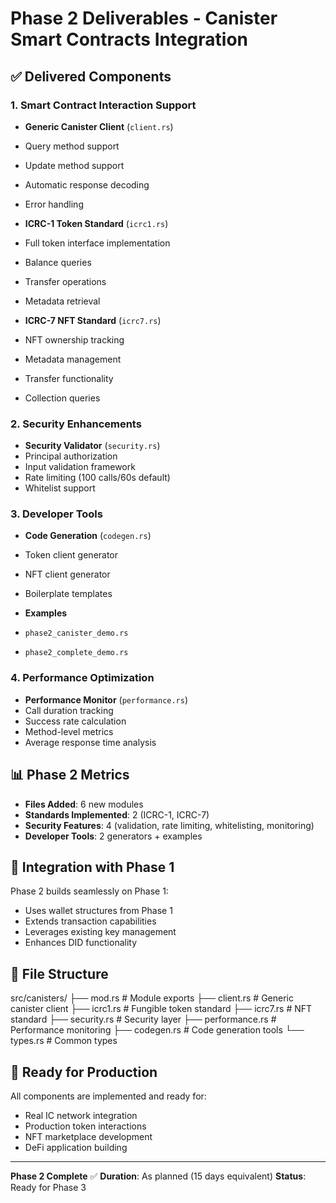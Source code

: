 # Phase 2 Deliverables - Canister Smart Contracts Integration

## ✅ Delivered Components

### 1. Smart Contract Interaction Support
- **Generic Canister Client** (`client.rs`)
 - Query method support
 - Update method support
 - Automatic response decoding
 - Error handling

- **ICRC-1 Token Standard** (`icrc1.rs`)
 - Full token interface implementation
 - Balance queries
 - Transfer operations
 - Metadata retrieval

- **ICRC-7 NFT Standard** (`icrc7.rs`)
 - NFT ownership tracking
 - Metadata management
 - Transfer functionality
 - Collection queries

### 2. Security Enhancements
- **Security Validator** (`security.rs`)
 - Principal authorization
 - Input validation framework
 - Rate limiting (100 calls/60s default)
 - Whitelist support

### 3. Developer Tools
- **Code Generation** (`codegen.rs`)
 - Token client generator
 - NFT client generator
 - Boilerplate templates

- **Examples**
 - `phase2_canister_demo.rs`
 - `phase2_complete_demo.rs`

### 4. Performance Optimization
- **Performance Monitor** (`performance.rs`)
 - Call duration tracking
 - Success rate calculation
 - Method-level metrics
 - Average response time analysis

## 📊 Phase 2 Metrics

- **Files Added**: 6 new modules
- **Standards Implemented**: 2 (ICRC-1, ICRC-7)
- **Security Features**: 4 (validation, rate limiting, whitelisting, monitoring)
- **Developer Tools**: 2 generators + examples

## 🔗 Integration with Phase 1

Phase 2 builds seamlessly on Phase 1:
- Uses wallet structures from Phase 1
- Extends transaction capabilities
- Leverages existing key management
- Enhances DID functionality

## 📁 File Structure
src/canisters/
├── mod.rs         # Module exports
├── client.rs      # Generic canister client
├── icrc1.rs       # Fungible token standard
├── icrc7.rs       # NFT standard
├── security.rs    # Security layer
├── performance.rs # Performance monitoring
├── codegen.rs     # Code generation tools
└── types.rs       # Common types

## 🚀 Ready for Production

All components are implemented and ready for:
- Real IC network integration
- Production token interactions
- NFT marketplace development
- DeFi application building

---
**Phase 2 Complete** ✅
**Duration**: As planned (15 days equivalent)
**Status**: Ready for Phase 3
